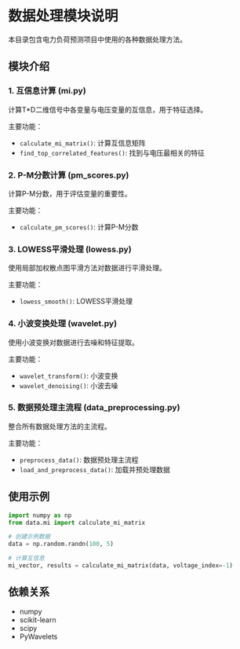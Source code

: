 # 数据处理模块说明

本目录包含电力负荷预测项目中使用的各种数据处理方法。

## 模块介绍

### 1. 互信息计算 (mi.py)
计算T*D二维信号中各变量与电压变量的互信息，用于特征选择。

主要功能：
- `calculate_mi_matrix()`: 计算互信息矩阵
- `find_top_correlated_features()`: 找到与电压最相关的特征

### 2. P-M分数计算 (pm_scores.py)
计算P-M分数，用于评估变量的重要性。

主要功能：
- `calculate_pm_scores()`: 计算P-M分数

### 3. LOWESS平滑处理 (lowess.py)
使用局部加权散点图平滑方法对数据进行平滑处理。

主要功能：
- `lowess_smooth()`: LOWESS平滑处理

### 4. 小波变换处理 (wavelet.py)
使用小波变换对数据进行去噪和特征提取。

主要功能：
- `wavelet_transform()`: 小波变换
- `wavelet_denoising()`: 小波去噪

### 5. 数据预处理主流程 (data_preprocessing.py)
整合所有数据处理方法的主流程。

主要功能：
- `preprocess_data()`: 数据预处理主流程
- `load_and_preprocess_data()`: 加载并预处理数据

## 使用示例

```python
import numpy as np
from data.mi import calculate_mi_matrix

# 创建示例数据
data = np.random.randn(100, 5)

# 计算互信息
mi_vector, results = calculate_mi_matrix(data, voltage_index=-1)
```

## 依赖关系

- numpy
- scikit-learn
- scipy
- PyWavelets